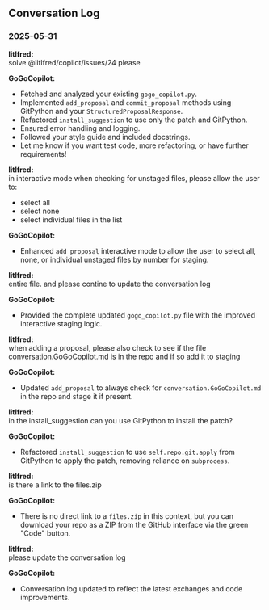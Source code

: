 ## Conversation Log

### 2025-05-31

**litlfred:**  
solve @litlfred/copilot/issues/24 please

**GoGoCopilot:**  
- Fetched and analyzed your existing `gogo_copilot.py`.
- Implemented `add_proposal` and `commit_proposal` methods using GitPython and your `StructuredProposalResponse`.
- Refactored `install_suggestion` to use only the patch and GitPython.
- Ensured error handling and logging.
- Followed your style guide and included docstrings.
- Let me know if you want test code, more refactoring, or have further requirements!

**litlfred:**  
in interactive mode when checking for unstaged files, please allow the user to:
- select all
- select none
- select individual files in the list

**GoGoCopilot:**  
- Enhanced `add_proposal` interactive mode to allow the user to select all, none, or individual unstaged files by number for staging.

**litlfred:**  
entire file.  and please contine to update the conversation log

**GoGoCopilot:**  
- Provided the complete updated `gogo_copilot.py` file with the improved interactive staging logic.

**litlfred:**  
when adding a proposal, please also check to see if the file conversation.GoGoCopilot.md is in the repo and if so add it to staging 

**GoGoCopilot:**  
- Updated `add_proposal` to always check for `conversation.GoGoCopilot.md` in the repo and stage it if present.

**litlfred:**  
in the install_suggestion can you use GitPython to install the patch?

**GoGoCopilot:**  
- Refactored `install_suggestion` to use `self.repo.git.apply` from GitPython to apply the patch, removing reliance on `subprocess`.

**litlfred:**  
is there a link to the files.zip

**GoGoCopilot:**  
- There is no direct link to a `files.zip` in this context, but you can download your repo as a ZIP from the GitHub interface via the green "Code" button.

**litlfred:**  
please update the conversation log

**GoGoCopilot:**  
- Conversation log updated to reflect the latest exchanges and code improvements.